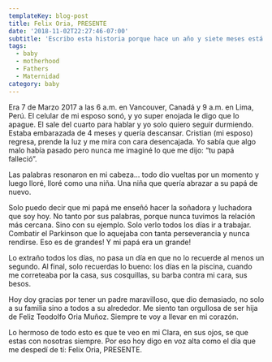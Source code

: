 ```yaml
---
templateKey: blog-post
title: Felix Oria, PRESENTE
date: '2018-11-02T22:27:46-07:00'
subtitle: 'Escribo esta historia porque hace un año y siete meses está en mi corazón. Esto va para tí papá'
tags:
  - baby
  - motherhood
  - Fathers
  - Maternidad
category: baby
---
```

Era 7 de Marzo 2017 a las 6 a.m. en Vancouver, Canadá y 9 a.m. en Lima, Perú. El celular de mi esposo sonó, y yo super enojada le digo que lo apague. El sale del cuarto para hablar y yo solo quiero seguir durmiendo. Estaba embarazada de 4 meses y quería descansar. Cristian (mi esposo) regresa, prende la luz y me mira con cara desencajada. Yo sabía que algo malo había pasado pero nunca me imaginé lo que me dijo: “tu papá falleció”.

Las palabras resonaron en mi cabeza… todo dio vueltas por un momento y luego lloré, lloré como una niña. Una niña que quería abrazar a su papá de nuevo.

Solo puedo decir que mi papá me enseñó hacer la soñadora y luchadora que soy hoy. No tanto por sus palabras, porque nunca tuvimos la relación más cercana. Sino con su ejemplo. Solo verlo todos los días ir a trabajar. Combatir el Parkinson que lo aquejaba con tanta perseverancia y nunca rendirse. Eso es de grandes! Y mi papá era un grande!

Lo extraño todos los días, no pasa un día en que no lo recuerde al menos un segundo. Al final, solo recuerdas lo bueno: los días en la piscina, cuando me correteaba por la casa, sus cosquillas, su barba contra mi cara, sus besos.

Hoy doy gracias por tener un padre maravilloso, que dio demasiado, no solo a su familia sino a todos a su alrededor. Me siento tan orgullosa de ser hija de Feliz Teodolfo Oria Muñoz. Siempre te voy a llevar en mi corazón.

Lo hermoso de todo esto es que te veo en mi Clara, en sus ojos, se que estas con nosotras siempre. Por eso hoy digo en voz alta como el día que me despedí de tí: Felix Oria, PRESENTE.
